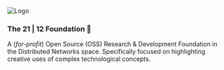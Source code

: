 
![Logo](https://bafybeidtebtsb2cbe7jkmoly6vho6bqyw3t2ycrkzphnlwttahqyscqrxy.ipfs.w3s.link/Group%20108.png)


### The 21 | 12 Foundation 💫

A (*for-profit*) Open Source (OSS) Research & Development Foundation in the Distributed Networks space. Specifically focused on highlighting creative uses of complex technological concepts. 
